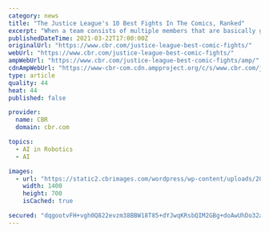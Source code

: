 ```yaml
---
category: news
title: "The Justice League's 10 Best Fights In The Comics, Ranked"
excerpt: "When a team consists of multiple members that are basically gods, it stands to reason that they're going to get into some pretty epic battles."
publishedDateTime: 2021-03-22T17:00:00Z
originalUrl: "https://www.cbr.com/justice-league-best-comic-fights/"
webUrl: "https://www.cbr.com/justice-league-best-comic-fights/"
ampWebUrl: "https://www.cbr.com/justice-league-best-comic-fights/amp/"
cdnAmpWebUrl: "https://www-cbr-com.cdn.ampproject.org/c/s/www.cbr.com/justice-league-best-comic-fights/amp/"
type: article
quality: 44
heat: 44
published: false

provider:
  name: CBR
  domain: cbr.com

topics:
  - AI in Robotics
  - AI

images:
  - url: "https://static2.cbrimages.com/wordpress/wp-content/uploads/2021/03/batman-superman-despero.jpg"
    width: 1400
    height: 700
    isCached: true

secured: "dqgootvFH+vgh0Q822evzm38BBW18T85+dYJwqKRsbQIM2GBg+doAwUhDo32alAsOvMk0FPqTbQ0ww2W6cEThkoFzvCVigQEA6wAK0zkaXWIODQ31HB0ZAE9/pbG+pW+i/f+cyE16L4Vcm3fvzW/7R2KSg7NRDUyH4UdMv6+TfWxFg9NHqJ4FK6IEj1dg0f5quK2E9buRg4JfipUm33oAlvBt7fK8uDyTaCDNnuEWkI7jiqM1kgFxnjBI1BsyJeczZAe6u/rw8U49UK60sNgDVfJX71oitt2bU+kheykskJkbzAFsBs9byb2aAoyBmgVYbl+evVytklCiEVVEMUDKvG8pPbDyG2o3HgzGxWOxXA=;abSn+nTVWNuNEIzQOD/HNA=="
---
```



